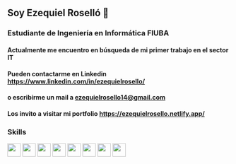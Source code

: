 ## Soy Ezequiel Roselló 👋
### Estudiante de Ingeniería en Informática FIUBA

#### Actualmente me encuentro en búsqueda de mi primer trabajo en el sector IT
#### Pueden contactarme en Linkedin https://www.linkedin.com/in/ezequielrosello/
#### o escribirme un mail a ezequielrosello14@gmail.com
#### Los invito a visitar mi portfolio https://ezequielrosello.netlify.app/

### Skills
<img src="https://upload.wikimedia.org/wikipedia/commons/thumb/6/6a/JavaScript-logo.png/768px-JavaScript-logo.png" width="30px">
<img src="https://upload.wikimedia.org/wikipedia/commons/thumb/c/c3/Python-logo-notext.svg/1200px-Python-logo-notext.svg.png" width="30px">
<img src="https://cdn-icons-png.flaticon.com/256/226/226777.png" width="30px">
<img src="https://upload.wikimedia.org/wikipedia/commons/thumb/1/18/ISO_C%2B%2B_Logo.svg/1200px-ISO_C%2B%2B_Logo.svg.png" width="30px">
<img src="https://upload.wikimedia.org/wikipedia/commons/thumb/3/39/Scala-full-color.svg/320px-Scala-full-color.svg.png" width="30px">
<img src="https://static-00.iconduck.com/assets.00/file-type-prolog-icon-2048x2048-3vfnh6jh.png" width="30px">
<img src="https://upload.wikimedia.org/wikipedia/commons/thumb/6/61/HTML5_logo_and_wordmark.svg/800px-HTML5_logo_and_wordmark.svg.png" width="30px">
<img src="https://upload.wikimedia.org/wikipedia/commons/d/d5/CSS3_logo_and_wordmark.svg" width="30px">

<!--
**ezerosello/ezerosello** is a ✨ _special_ ✨ repository because its `README.md` (this file) appears on your GitHub profile.

Here are some ideas to get you started:

- 🔭 I’m currently working on ...
- 🌱 I’m currently learning ...
- 👯 I’m looking to collaborate on ...
- 🤔 I’m looking for help with ...
- 💬 Ask me about ...
- 📫 How to reach me: ...
- 😄 Pronouns: ...
- ⚡ Fun fact: ...
-->

